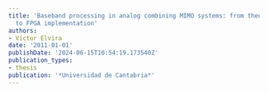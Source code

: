 ```yaml
---
title: 'Baseband processing in analog combining MIMO systems: from theoretical design
  to FPGA implementation'
authors:
- Vı́ctor Elvira
date: '2011-01-01'
publishDate: '2024-06-15T10:54:19.173540Z'
publication_types:
- thesis
publication: '*Universidad de Cantabria*'
---
```


